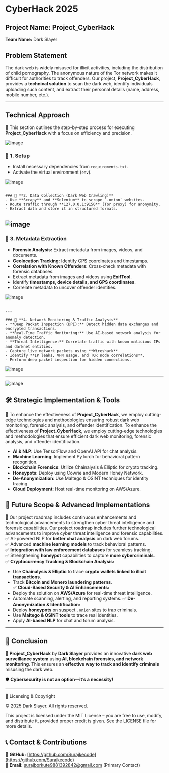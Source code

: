 # CyberHack 2025 

## **Project Name:** Project_CyberHack  
**Team Name:** Dark Slayer  

## **Problem Statement**
The dark web is widely misused for illicit activities, including the distribution of child pornography. The anonymous nature of the Tor network makes it difficult for authorities to track offenders. Our project, **Project_CyberHack**, provides a **technical solution** to scan the dark web, identify individuals uploading such content, and extract their personal details (name, address, mobile number, etc.).

---

## **Technical Approach**
📌 This section outlines the step-by-step process for executing **Project_CyberHack** with a focus on efficiency and precision.

![image](https://github.com/user-attachments/assets/13f8e759-d7d1-4745-b8a8-370bc18ae22d)


### 📍 **1. Setup**
- Install necessary dependencies from `requirements.txt`.
- Activate the virtual environment (`env`).

![image](https://github.com/user-attachments/assets/3142b1d7-9e6d-4863-8dd6-751fec7f837a)

```

### 📍 **2. Data Collection (Dark Web Crawling)**
- Use **Scrapy** and **Selenium** to scrape `.onion` websites.
- Route traffic through **127.0.0.1:9150** (Tor proxy) for anonymity.
- Extract data and store it in structured formats.

```
 ![image](https://github.com/user-attachments/assets/20150ca7-d8b0-4dff-aa95-29ecbea9c1c9)
---

### 📍 **3. Metadata Extraction**
- **Forensic Analysis:** Extract metadata from images, videos, and documents.
- **Geolocation Tracking:** Identify GPS coordinates and timestamps.
- **Correlation with Known Offenders:** Cross-check metadata with forensic databases.
- Extract metadata from images and videos using **ExifTool**.
- Identify **timestamps, device details, and GPS coordinates**.
- Correlate metadata to uncover offender identities.

![image](https://github.com/user-attachments/assets/54f88bb2-9a1d-40f5-ac4e-a7ea68aa75d5)

```

---

### 📍 **4. Network Monitoring & Traffic Analysis**
- **Deep Packet Inspection (DPI):** Detect hidden data exchanges and encrypted transactions.
- **Real-Time Traffic Monitoring:** Use AI-based network analysis for anomaly detection.
- **Threat Intelligence:** Correlate traffic with known malicious IPs and darknet entities.
- Capture live network packets using **Wireshark**.
- Identify **IP leaks, VPN usage, and TOR node correlations**.
- Perform deep packet inspection for hidden connections.

```
![image](https://github.com/user-attachments/assets/1117e60d-6854-4c8c-b9ec-3390fb925f90)

---

 ![image](https://github.com/user-attachments/assets/e2e90f88-6c33-425a-bd84-05085791af86)

## 🛠 **Strategic Implementation & Tools**
📌 To enhance the effectiveness of **Project_CyberHack**, we employ cutting-edge technologies and methodologies ensuring robust dark web monitoring, forensic analysis, and offender identification.
To enhance the effectiveness of **Project_CyberHack**, we employ cutting-edge technologies and methodologies that ensure efficient dark web monitoring, forensic analysis, and offender identification.
- **AI & NLP**: Use TensorFlow and OpenAI API for chat analysis.
- **Machine Learning**: Implement PyTorch for behavioral pattern recognition.
- **Blockchain Forensics**: Utilize Chainalysis & Elliptic for crypto tracking.
- **Honeypots**: Deploy using Cowrie and Modern Honey Network.
- **De-Anonymization**: Use Maltego & OSINT techniques for identity tracing.
- **Cloud Deployment**: Host real-time monitoring on AWS/Azure.

## 🚀 **Future Scope & Advanced Implementations**
📌 Our project roadmap includes continuous enhancements and technological advancements to strengthen cyber threat intelligence and forensic capabilities.
Our project roadmap includes further technological advancements to improve cyber threat intelligence and forensic capabilities.
✅ AI-powered NLP for **better chat analysis** on dark web forums.  
✅ Advanced **machine learning models** to track behavioral patterns.  
✅ **Integration with law enforcement databases** for seamless tracking.  
✅ Strengthening **honeypot** capabilities to capture **more cybercriminals**.  
✅ **Cryptocurrency Tracking & Blockchain Analysis:**
   - Use **Chainalysis & Elliptic** to trace **crypto wallets linked to illicit transactions**.
   - Track **Bitcoin and Monero laundering patterns**.  
✅ **Cloud-Based Security & AI Enhancements:**
   - Deploy the solution on **AWS/Azure** for real-time threat intelligence.
   - Automate scanning, alerting, and reporting systems.
✅ **De-Anonymization & Identification:**
   - Deploy **honeypots** on suspect `.onion` sites to trap criminals.
   - Use **Maltego & OSINT tools** to trace real identities.
   - Apply **AI-based NLP** for chat and forum analysis.

---

## 🎯 **Conclusion**
🚀 **Project_CyberHack** by **Dark Slayer** provides an innovative **dark web surveillance system** using **AI, blockchain forensics, and network monitoring**. This ensures an **effective way to track and identify criminals** misusing the dark web.  

🛡 **Cybersecurity is not an option—it’s a necessity!**  

---

📜 Licensing & Copyright

© 2025 Dark Slayer. All rights reserved.

This project is licensed under the MIT License – you are free to use, modify, and distribute it, provided proper credit is given. See the LICENSE file for more details.

## 📞 **Contact & Contributions**
🔗 **GitHub:** [https://github.com/Surajkecode](https://github.com/Surajkecode)  
📩 **Email:** surajborkute9881392842@gmail.com (Primary Contact)  

